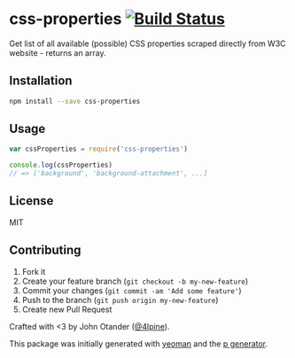 # css-properties [![Build Status](https://secure.travis-ci.org/johnotander/css-properties.png?branch=master)](https://travis-ci.org/johnotander/css-properties)

Get list of all available (possible) CSS properties scraped directly from W3C website - returns an array.

## Installation

```bash
npm install --save css-properties
```

## Usage

```js
var cssProperties = require('css-properties')

console.log(cssProperties)
// => ['background', 'background-attachment', ...]
```

## License

MIT

## Contributing

1. Fork it
2. Create your feature branch (`git checkout -b my-new-feature`)
3. Commit your changes (`git commit -am 'Add some feature'`)
4. Push to the branch (`git push origin my-new-feature`)
5. Create new Pull Request

Crafted with <3 by John Otander ([@4lpine](https://twitter.com/4lpine)).

This package was initially generated with [yeoman](http://yeoman.io) and the [p generator](https://github.com/johnotander/generator-p.git).
